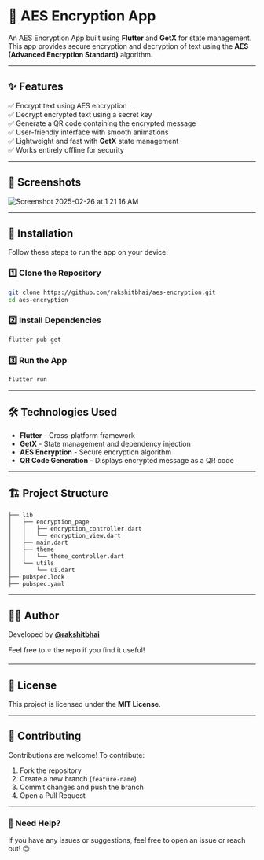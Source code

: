 # 🔐 AES Encryption App

An AES Encryption App built using **Flutter** and **GetX** for state management. This app provides secure encryption and decryption of text using the **AES (Advanced Encryption Standard)** algorithm.

---

## ✨ Features

✅ Encrypt text using AES encryption  
✅ Decrypt encrypted text using a secret key  
✅ Generate a QR code containing the encrypted message  
✅ User-friendly interface with smooth animations  
✅ Lightweight and fast with **GetX** state management  
✅ Works entirely offline for security  

---

## 📸 Screenshots

![Screenshot 2025-02-26 at 1 21 16 AM](https://github.com/user-attachments/assets/7fbc0dfb-b688-4995-9b65-5b1cfd7547e9)


---

## 🚀 Installation

Follow these steps to run the app on your device:

### 1️⃣ Clone the Repository
```sh
git clone https://github.com/rakshitbhai/aes-encryption.git
cd aes-encryption
```

### 2️⃣ Install Dependencies
```sh
flutter pub get
```

### 3️⃣ Run the App
```sh
flutter run
```

---

## 🛠️ Technologies Used

- **Flutter** - Cross-platform framework  
- **GetX** - State management and dependency injection  
- **AES Encryption** - Secure encryption algorithm  
- **QR Code Generation** - Displays encrypted message as a QR code  

---

## 🏗️ Project Structure
```
├── lib
│   ├── encryption_page
│   │   ├── encryption_controller.dart
│   │   └── encryption_view.dart
│   ├── main.dart
│   ├── theme
│   │   └── theme_controller.dart
│   └── utils
│       └── ui.dart
├── pubspec.lock
├── pubspec.yaml
```

---

## 🧑‍💻 Author

Developed by **[@rakshitbhai](https://github.com/rakshitbhai)**

Feel free to ⭐ the repo if you find it useful!

---

## 📜 License

This project is licensed under the **MIT License**.

---

## 🤝 Contributing

Contributions are welcome! To contribute:
1. Fork the repository
2. Create a new branch (`feature-name`)
3. Commit changes and push the branch
4. Open a Pull Request

---

### 📩 Need Help?
If you have any issues or suggestions, feel free to open an issue or reach out! 😊

